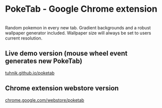 # PokeTab - Google Chrome extension

<br>
Random pokemon in every new tab. Gradient backgrounds and a robust wallpaper generator included.
Wallpaper size will always be set to users current resolution.
<br>


## Live demo version (mouse wheel event generates new PokeTab)
[tuhnik.github.io/poketab](https://tuhnik.github.io/poketab/)

## Chrome extension webstore version
[chrome.google.com/webstore/poketab](https://chrome.google.com/webstore/detail/poketab/ogfibccohhbkpkafiohhebhndefljbpm)